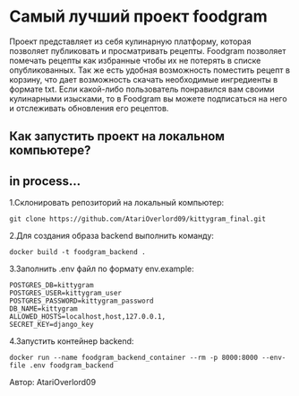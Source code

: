 # Самый лучший проект foodgram

Проект представляет из себя кулинарную платформу, которая позволяет публиковать и просматривать рецепты. Foodgram позволяет помечать рецепты как избранные чтобы их не потерять в списке опубликованных. Так же есть удобная возможность поместить рецепт в корзину, что дает возможность скачать необходимые ингредиенты в формате txt. 
Если какой-либо пользователь понравился вам своими кулинарными изысками, то в Foodgram вы можете подписаться на него и отслеживать обновления его рецептов.

## Как запустить проект на локальном компьютере?


## in process...
1.Склонировать репозиторий на локальный компьютер:
```
git clone https://github.com/AtariOverlord09/kittygram_final.git
```

2.Для создания образа backend выполнить команду:
```
docker build -t foodgram_backend . 
```

3.Заполнить .env файл по формату env.example:
```
POSTGRES_DB=kittygram
POSTGRES_USER=kittygram_user
POSTGRES_PASSWORD=kittygram_password
DB_NAME=kittygram
ALLOWED_HOSTS=localhost,host,127.0.0.1,
SECRET_KEY=django_key
```

4.Запустить контейнер backend:
```
docker run --name foodgram_backend_container --rm -p 8000:8000 --env-file .env foodgram_backend
```


Автор: 
AtariOverlord09
